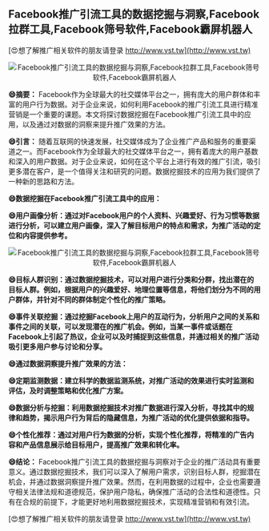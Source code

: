 ## **Facebook推广引流工具的数据挖掘与洞察,Facebook拉群工具,Facebook筛号软件,Facebook霸屏机器人**

[😍想了解推广相关软件的朋友请登录 http://www.vst.tw](http://www.vst.tw)

 <center><img src="https://vst.tw/MP4/tuiguang/png/0.png" alt="Facebook推广引流工具的数据挖掘与洞察,Facebook拉群工具,Facebook筛号软件,Facebook霸屏机器人"></center>

**😄摘要：**
Facebook作为全球最大的社交媒体平台之一，拥有庞大的用户群体和丰富的用户行为数据。对于企业来说，如何利用Facebook的推广引流工具进行精准营销是一个重要的课题。本文将探讨数据挖掘在Facebook推广引流工具中的应用，以及通过对数据的洞察来提升推广效果的方法。

**😄引言：**
随着互联网的快速发展，社交媒体成为了企业推广产品和服务的重要渠道之一。而Facebook作为全球最大的社交媒体平台之一，拥有着庞大的用户基数和深入的用户数据。对于企业来说，如何在这个平台上进行有效的推广引流，吸引更多潜在客户，是一个值得关注和研究的问题。数据挖掘技术的应用为我们提供了一种新的思路和方法。

**😄数据挖掘在Facebook推广引流工具中的应用：**

**😄用户画像分析：通过对Facebook用户的个人资料、兴趣爱好、行为习惯等数据进行分析，可以建立用户画像，深入了解目标用户的特点和需求，为推广活动的定位和内容提供参考。**

 <center><img src="https://vst.tw/MP4/tuiguang/png/1.png" alt="Facebook推广引流工具的数据挖掘与洞察,Facebook拉群工具,Facebook筛号软件,Facebook霸屏机器人"></center>

**😄目标人群识别：通过数据挖掘技术，可以对用户进行分类和分群，找出潜在的目标人群。例如，根据用户的兴趣爱好、地理位置等信息，将他们划分为不同的用户群体，并针对不同的群体制定个性化的推广策略。**

**😄事件关联挖掘：通过挖掘Facebook上用户的互动行为，分析用户之间的关系和事件之间的关联，可以发现潜在的推广机会。例如，当某一事件或话题在Facebook上引起了热议，企业可以及时捕捉到这些信息，并通过相关的推广活动吸引更多用户参与讨论和分享。**

**😄通过数据洞察提升推广效果的方法：**

**😄定期监测数据：建立科学的数据监测系统，对推广活动的效果进行实时监测和评估，及时调整策略和优化推广方案。**

**😄数据分析与挖掘：利用数据挖掘技术对推广数据进行深入分析，寻找其中的规律和趋势，揭示用户行为背后的隐藏信息，为推广活动的优化提供依据和指导。**

**😄个性化推荐：通过对用户行为数据的分析，实现个性化推荐，将精准的广告内容和产品信息展示给目标用户，提高推广效果和转化率。**

**😄结论：**
Facebook推广引流工具的数据挖掘与洞察对于企业的推广活动具有重要意义。通过数据挖掘技术，我们可以深入了解用户需求，识别目标人群，挖掘潜在机会，并通过数据洞察提升推广效果。然而，在利用数据的过程中，企业也需要遵守相关法律法规和道德规范，保护用户隐私，确保推广活动的合法性和道德性。只有在合规的前提下，才能更好地利用数据挖掘技术，实现精准营销和有效引流。

[😍想了解推广相关软件的朋友请登录 http://www.vst.tw](http://www.vst.tw)



